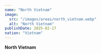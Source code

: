 ```yaml
---
name: "North Vietnam"
image:
  src: "/images/areas/north_vietnam.webp"
  alt: "North Vietnam"
publishDate: 2025-02-17
nation: "Vietnam"
---
```


**North Vietnam** 
